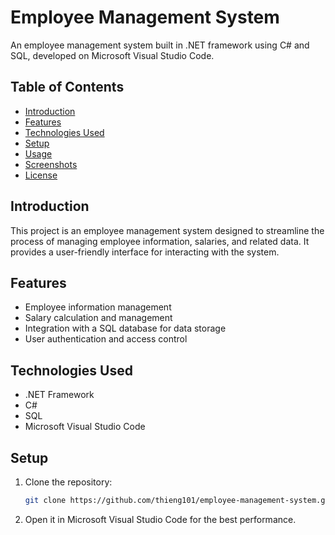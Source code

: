 # Employee Management System

An employee management system built in .NET framework using C# and SQL, developed on Microsoft Visual Studio Code.

## Table of Contents

- [Introduction](#introduction)
- [Features](#features)
- [Technologies Used](#technologies-used)
- [Setup](#setup)
- [Usage](#usage)
- [Screenshots](#screenshots)
- [License](#license)

## Introduction

This project is an employee management system designed to streamline the process of managing employee information, salaries, and related data. It provides a user-friendly interface for interacting with the system.

## Features

- Employee information management
- Salary calculation and management
- Integration with a SQL database for data storage
- User authentication and access control

## Technologies Used

- .NET Framework
- C#
- SQL
- Microsoft Visual Studio Code

## Setup

1. Clone the repository:

   ```bash
   git clone https://github.com/thieng101/employee-management-system.git

2. Open it in Microsoft Visual Studio Code for the best performance.



